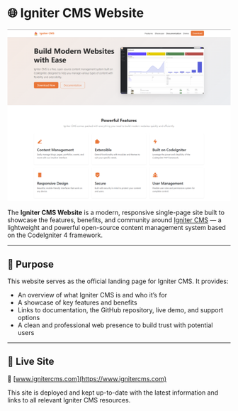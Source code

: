 # 🌐 Igniter CMS Website

![Igniter CMS Website Screenshot](assets/img/igniter-cms-website.png)

The **Igniter CMS Website** is a modern, responsive single-page site built to showcase the features, benefits, and community around [Igniter CMS](https://www.ignitercms.com) — a lightweight and powerful open-source content management system based on the CodeIgniter 4 framework.

---

## 🎯 Purpose

This website serves as the official landing page for Igniter CMS. It provides:

- An overview of what Igniter CMS is and who it’s for
- A showcase of key features and benefits
- Links to documentation, the GitHub repository, live demo, and support options
- A clean and professional web presence to build trust with potential users

---

## 🚀 Live Site

🔗 [www.ignitercms.com](https://www.ignitercms.com)

This site is deployed and kept up-to-date with the latest information and links to all relevant Igniter CMS resources.

